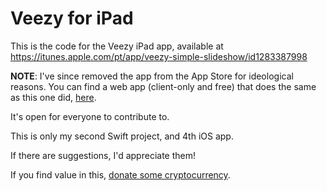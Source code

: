 # Veezy for iPad

This is the code for the Veezy iPad app, available at https://itunes.apple.com/pt/app/veezy-simple-slideshow/id1283387998

**NOTE**: I've since removed the app from the App Store for ideological reasons. You can find a web app (client-only and free) that does the same as this one did, [here](https://github.com/BrunoBernardino/photo-frame).

It's open for everyone to contribute to.

This is only my second Swift project, and 4th iOS app.

If there are suggestions, I'd appreciate them!

If you find value in this, [donate some cryptocurrency](https://gist.github.com/BrunoBernardino/ff5b54c13dd96ac7f9fee6fbfd825b09).
